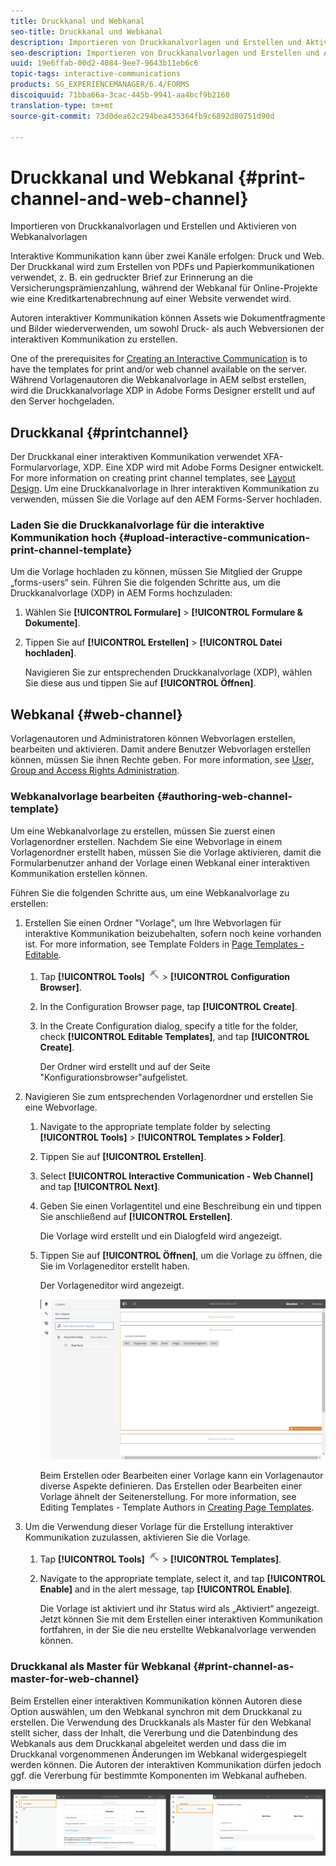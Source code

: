 ```yaml
---
title: Druckkanal und Webkanal
seo-title: Druckkanal und Webkanal
description: Importieren von Druckkanalvorlagen und Erstellen und Aktivieren von Webkanalvorlagen
seo-description: Importieren von Druckkanalvorlagen und Erstellen und Aktivieren von Webkanalvorlagen
uuid: 19e6ffab-00d2-4084-9ee7-9643b11eb6c6
topic-tags: interactive-communications
products: SG_EXPERIENCEMANAGER/6.4/FORMS
discoiquuid: 71bba66a-3cac-445b-9941-aa4bcf9b2160
translation-type: tm+mt
source-git-commit: 73d0dea62c294bea435364fb9c6892d80751d90d

---
```



# Druckkanal und Webkanal {#print-channel-and-web-channel}

Importieren von Druckkanalvorlagen und Erstellen und Aktivieren von Webkanalvorlagen

Interaktive Kommunikation kann über zwei Kanäle erfolgen: Druck und Web. Der Druckkanal wird zum Erstellen von PDFs und Papierkommunikationen verwendet, z. B. ein gedruckter Brief zur Erinnerung an die Versicherungsprämienzahlung, während der Webkanal für Online-Projekte wie eine Kreditkartenabrechnung auf einer Website verwendet wird.

Autoren interaktiver Kommunikation können Assets wie Dokumentfragmente und Bilder wiederverwenden, um sowohl Druck- als auch Webversionen der interaktiven Kommunikation zu erstellen.

One of the prerequisites for [Creating an Interactive Communication](/help/forms/using/create-interactive-communication.md) is to have the templates for print and/or web channel available on the server. Während Vorlagenautoren die Webkanalvorlage in AEM selbst erstellen, wird die Druckkanalvorlage XDP in Adobe Forms Designer erstellt und auf den Server hochgeladen.

## Druckkanal {#printchannel}

Der Druckkanal einer interaktiven Kommunikation verwendet XFA-Formularvorlage, XDP. Eine XDP wird mit Adobe Forms Designer entwickelt. For more information on creating print channel templates, see [Layout Design](/help/forms/using/layout-design-details.md). Um eine Druckkanalvorlage in Ihrer interaktiven Kommunikation zu verwenden, müssen Sie die Vorlage auf den AEM Forms-Server hochladen.

### Laden Sie die Druckkanalvorlage für die interaktive Kommunikation hoch {#upload-interactive-communication-print-channel-template}

Um die Vorlage hochladen zu können, müssen Sie Mitglied der Gruppe „forms-users“ sein. Führen Sie die folgenden Schritte aus, um die Druckkanalvorlage (XDP) in AEM Forms hochzuladen:

1. Wählen Sie **[!UICONTROL Formulare]** > **[!UICONTROL Formulare &amp; Dokumente]**.

1. Tippen Sie auf **[!UICONTROL Erstellen]** > **[!UICONTROL Datei hochladen]**.

   Navigieren Sie zur entsprechenden Druckkanalvorlage (XDP), wählen Sie diese aus und tippen Sie auf **[!UICONTROL Öffnen]**.

## Webkanal {#web-channel}

Vorlagenautoren und Administratoren können Webvorlagen erstellen, bearbeiten und aktivieren. Damit andere Benutzer Webvorlagen erstellen können, müssen Sie ihnen Rechte geben. For more information, see [User, Group and Access Rights Administration](/help/sites-administering/user-group-ac-admin.md).

### Webkanalvorlage bearbeiten {#authoring-web-channel-template}

Um eine Webkanalvorlage zu erstellen, müssen Sie zuerst einen Vorlagenordner erstellen. Nachdem Sie eine Webvorlage in einem Vorlagenordner erstellt haben, müssen Sie die Vorlage aktivieren, damit die Formularbenutzer anhand der Vorlage einen Webkanal einer interaktiven Kommunikation erstellen können.

Führen Sie die folgenden Schritte aus, um eine Webkanalvorlage zu erstellen:

1. Erstellen Sie einen Ordner &quot;Vorlage&quot;, um Ihre Webvorlagen für interaktive Kommunikation beizubehalten, sofern noch keine vorhanden ist. For more information, see Template Folders in [Page Templates - Editable](/help/sites-developing/page-templates-editable.md).

   1. Tap **[!UICONTROL Tools]** ![tools-1](assets/tools-1.png) > **[!UICONTROL Configuration Browser]**.
   1. In the Configuration Browser page, tap **[!UICONTROL Create]**.
   1. In the Create Configuration dialog, specify a title for the folder, check **[!UICONTROL Editable Templates]**, and tap **[!UICONTROL Create]**.

      Der Ordner wird erstellt und auf der Seite &quot;Konfigurationsbrowser&quot;aufgelistet.

1. Navigieren Sie zum entsprechenden Vorlagenordner und erstellen Sie eine Webvorlage.

   1. Navigate to the appropriate template folder by selecting **[!UICONTROL Tools]** > **[!UICONTROL Templates > Folder]**.
   1. Tippen Sie auf **[!UICONTROL Erstellen]**.
   1. Select **[!UICONTROL Interactive Communication - Web Channel]** and tap **[!UICONTROL Next]**.
   1. Geben Sie einen Vorlagentitel und eine Beschreibung ein und tippen Sie anschließend auf **[!UICONTROL Erstellen]**.

      Die Vorlage wird erstellt und ein Dialogfeld wird angezeigt.

   1. Tippen Sie auf **[!UICONTROL Öffnen]**, um die Vorlage zu öffnen, die Sie im Vorlageneditor erstellt haben.

      Der Vorlageneditor wird angezeigt.

      ![webchannelTemplate](assets/webchanneltemplate.png)

      Beim Erstellen oder Bearbeiten einer Vorlage kann ein Vorlagenautor diverse Aspekte definieren. Das Erstellen oder Bearbeiten einer Vorlage ähnelt der Seitenerstellung. For more information, see Editing Templates - Template Authors in [Creating Page Templates](/help/sites-authoring/templates.md).

1. Um die Verwendung dieser Vorlage für die Erstellung interaktiver Kommunikation zuzulassen, aktivieren Sie die Vorlage.

   1. Tap **[!UICONTROL Tools]** ![tools-1](assets/tools-1.png) > **[!UICONTROL Templates]**.
   1. Navigate to the appropriate template, select it, and tap **[!UICONTROL Enable]** and in the alert message, tap **[!UICONTROL Enable]**.

      Die Vorlage ist aktiviert und ihr Status wird als „Aktiviert“ angezeigt. Jetzt können Sie mit dem Erstellen einer interaktiven Kommunikation fortfahren, in der Sie die neu erstellte Webkanalvorlage verwenden können.

### Druckkanal als Master für Webkanal {#print-channel-as-master-for-web-channel}

Beim Erstellen einer interaktiven Kommunikation können Autoren diese Option auswählen, um den Webkanal synchron mit dem Druckkanal zu erstellen. Die Verwendung des Druckkanals als Master für den Webkanal stellt sicher, dass der Inhalt, die Vererbung und die Datenbindung des Webkanals aus dem Druckkanal abgeleitet werden und dass die im Druckkanal vorgenommenen Änderungen im Webkanal widergespiegelt werden können. Die Autoren der interaktiven Kommunikation dürfen jedoch ggf. die Vererbung für bestimmte Komponenten im Webkanal aufheben.

![printweb_2-2](assets/printweb_2-2.png)

